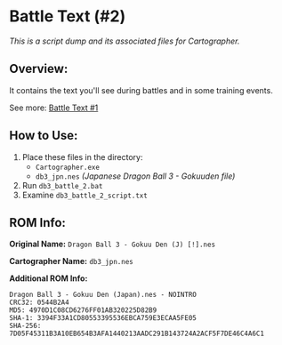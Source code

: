 # Battle Text (#2)

*This is a script dump and its associated files for Cartographer.*


## Overview:

It contains the text you'll see during battles and in some training events.

See more: [Battle Text #1](../Battle%20Text%20%231/)


## How to Use:

1. Place these files in the directory:
    - `Cartographer.exe`
    - `db3_jpn.nes` *(Japanese Dragon Ball 3 - Gokuuden file)*
2. Run `db3_battle_2.bat`
3. Examine `db3_battle_2_script.txt`


## ROM Info:

**Original Name:** `Dragon Ball 3 - Gokuu Den (J) [!].nes`

**Cartographer Name:** `db3_jpn.nes`

**Additional ROM Info:**

```
Dragon Ball 3 - Gokuu Den (Japan).nes - NOINTRO
CRC32: 0544B2A4
MD5: 4970D1C08CD6276FF01AB320225D82B9
SHA-1: 3394F33A1CD80553395536EBCA759E3ECAA5FE05
SHA-256: 7D05F45311B3A10EB654B3AFA1440213AADC291B143724A2ACF5F7DE46C4A6C1
```
